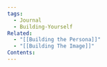 ```yaml
---
tags:
  - Journal
  - Building-Yourself
Related:
  - "[[Building the Persona]]"
  - "[[Building The Image]]"
Contents:
---
```

